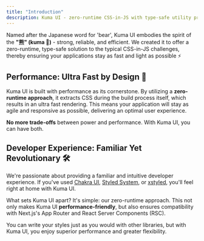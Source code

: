 ```yaml
---
title: "Introduction"
description: Kuma UI - zero-runtime CSS-in-JS with type-safe utility props
---
```


Named after the Japanese word for 'bear', Kuma UI embodies the spirit of the **"熊" (kuma 🐻)** - strong, reliable, and efficient. We created it to offer a zero-runtime, type-safe solution to the typical CSS-in-JS challenges, thereby ensuring your applications stay as fast and light as possible ⚡️

## Performance: Ultra Fast by Design 🚀

Kuma UI is built with performance as its cornerstone. By utilizing a **zero-runtime approach**, it extracts CSS during the build process itself, which results in an ultra fast rendering. This means your application will stay as agile and responsive as possible, delivering an optimal user experience.

**No more trade-offs** between power and performance. With Kuma UI, you can have both.

## Developer Experience: Familiar Yet Revolutionary 🛠️

We're passionate about providing a familiar and intuitive developer experience. If you've used [Chakra UI](https://chakra-ui.com/), [Styled System](https://styled-system.com/), or [xstyled](https://xstyled.dev/), you'll feel right at home with Kuma UI.

What sets Kuma UI apart? It's simple: our zero-runtime approach. This not only makes Kuma UI **performance-friendly**, but also ensures compatibility with Next.js's App Router and React Server Components (RSC).

You can write your styles just as you would with other libraries, but with Kuma UI, you enjoy superior performance and greater flexibility.